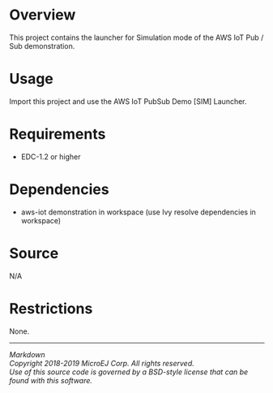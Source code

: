# Overview
This project contains the launcher for Simulation mode of the AWS IoT Pub / Sub demonstration.

# Usage
Import this project and use the AWS IoT PubSub Demo [SIM] Launcher.

# Requirements
  - EDC-1.2 or higher

# Dependencies
  - aws-iot demonstration in workspace (use Ivy resolve dependencies in workspace)

# Source
N/A

# Restrictions
None.

---  
_Markdown_   
_Copyright 2018-2019 MicroEJ Corp. All rights reserved._   
_Use of this source code is governed by a BSD-style license that can be found with this software._   